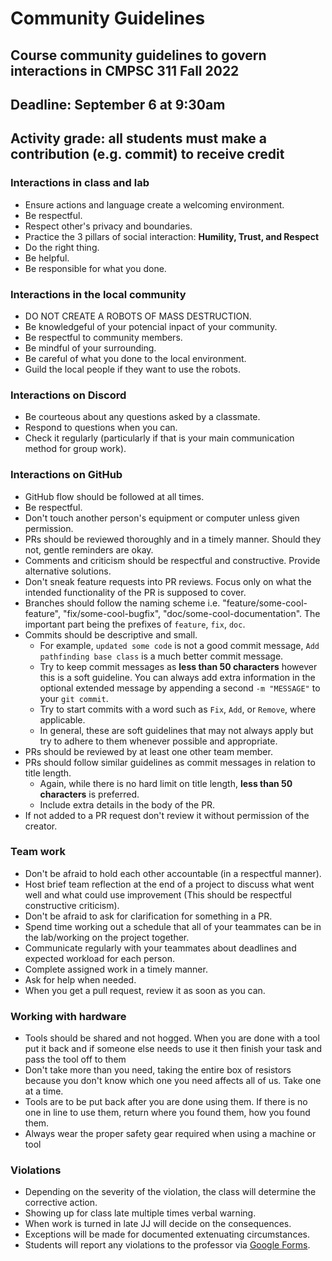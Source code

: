 # Community Guidelines

## Course community guidelines to govern interactions in CMPSC 311 Fall 2022

## Deadline: September 6 at 9:30am

## Activity grade: all students must make a contribution (e.g. commit) to receive credit

### Interactions in class and lab
 - Ensure actions and language create a welcoming environment.
 - Be respectful.
 - Respect other's privacy and boundaries.
 - Practice the 3 pillars of social interaction: **Humility, Trust, and Respect**
 - Do the right thing.
 - Be helpful.
 - Be responsible for what you done.
 
### Interactions in the local community
- DO NOT CREATE A ROBOTS OF MASS DESTRUCTION.
- Be knowledgeful of your potencial inpact of your community. 
- Be respectful to community members.
- Be mindful of your surrounding.
- Be careful of what you done to the local environment.
- Guild the local people if they want to use the robots.

### Interactions on Discord
- Be courteous about any questions asked by a classmate.
- Respond to questions when you can.
- Check it regularly (particularly if that is your main communication method for group work).

### Interactions on GitHub
 - GitHub flow should be followed at all times.
 - Be respectful.
 - Don't touch another person's equipment or computer unless given permission.
 - PRs should be reviewed thoroughly and in a timely manner. Should they not, gentle reminders are okay.
 - Comments and criticism should be respectful and constructive. Provide alternative solutions.
 - Don't sneak feature requests into PR reviews. Focus only on what the intended functionality of the PR is supposed to cover.
 - Branches should follow the naming scheme i.e. "feature/some-cool-feature", "fix/some-cool-bugfix", "doc/some-cool-documentation". The important part being the prefixes of `feature`, `fix`, `doc`.
 - Commits should be descriptive and small.
   - For example, `updated some code` is not a good commit message, `Add pathfinding base class` is a much better commit message.
   - Try to keep commit messages as **less than 50 characters** however this is a soft guideline. You can always add extra information in the optional extended message by appending a second `-m "MESSAGE"` to your `git commit`.
   - Try to start commits with a word such as `Fix`, `Add`, or `Remove`, where applicable.
   - In general, these are soft guidelines that may not always apply but try to adhere to them whenever possible and appropriate.
 - PRs should be reviewed by at least one other team member.
 - PRs should follow similar guidelines as commit messages in relation to title length.
   - Again, while there is no hard limit on title length, **less than 50 characters** is preferred.
   - Include extra details in the body of the PR.
 - If not added to a PR request don't review it without permission of the creator.

### Team work
 - Don't be afraid to hold each other accountable (in a respectful manner).
 - Host brief team reflection at the end of a project to discuss what went well and what could use improvement (This should be respectful constructive criticism).
 - Don't be afraid to ask for clarification for something in a PR.
 - Spend time working out a schedule that all of your teammates can be in the lab/working on the project together.
 - Communicate regularly with your teammates about deadlines and expected workload for each person.
 - Complete assigned work in a timely manner.
 - Ask for help when needed.
 - When you get a pull request, review it as soon as you can.

### Working with hardware
 - Tools should be shared and not hogged. When you are done with a tool put it back and if someone else needs to use it then finish your task and pass the tool off to them
 - Don't take more than you need, taking the entire box of resistors because you don't know which one you need affects all of us. Take one at a time.
 - Tools are to be put back after you are done using them. If there is no one in line to use them, return where you found them, how you found them.
 - Always wear the proper safety gear required when using a machine or tool

### Violations
- Depending on the severity of the violation, the class will determine the corrective action. 
- Showing up for class late multiple times verbal warning. 
- When work is turned in late JJ will decide on the consequences.
- Exceptions will be made for documented extenuating circumstances.
- Students will report any violations to the professor via [Google Forms](https://forms.gle/MLevhckE3H1cGmtx8).